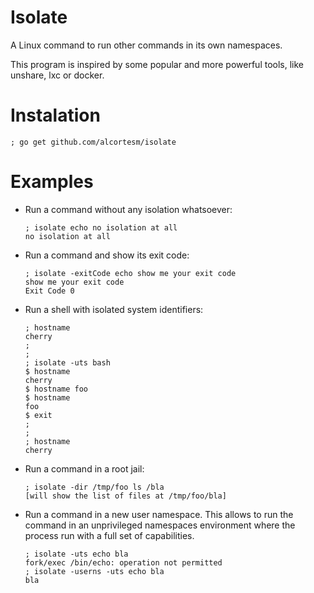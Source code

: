 # Isolate

A Linux command to run other commands in its own namespaces.

This program is inspired by some popular and more powerful tools,
like unshare, lxc or docker.

# Instalation

```
; go get github.com/alcortesm/isolate
```

# Examples

- Run a command without any isolation whatsoever:
  ```
  ; isolate echo no isolation at all
  no isolation at all
  ```

- Run a command and show its exit code:
  ```
  ; isolate -exitCode echo show me your exit code
  show me your exit code
  Exit Code 0
  ```

- Run a shell with isolated system identifiers:
  ```
  ; hostname
  cherry
  ;
  ;
  ; isolate -uts bash
  $ hostname
  cherry
  $ hostname foo
  $ hostname
  foo
  $ exit
  ;
  ;
  ; hostname
  cherry
  ```

- Run a command in a root jail:
  ```
  ; isolate -dir /tmp/foo ls /bla
  [will show the list of files at /tmp/foo/bla]
  ```

- Run a command in a new user namespace.
  This allows to run the command in an unprivileged namespaces environment
  where the process run with a full set of capabilities.
  ```
  ; isolate -uts echo bla
  fork/exec /bin/echo: operation not permitted
  ; isolate -userns -uts echo bla
  bla
  ```
